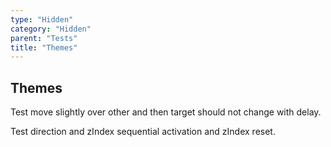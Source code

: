 ```yaml
---
type: "Hidden"
category: "Hidden"
parent: "Tests"
title: "Themes"
---
```


## Themes

Test move slightly over other and then target should not change with delay.

Test direction and zIndex sequential activation and zIndex reset.

<demo>
  <div class="gatsby_demo_item xt-toggle" data-iframe="demos/themes/navigation/menu-navigation-v1">
  </div>
</demo>

<demo>
  <div class="gatsby_demo_item xt-toggle" data-iframe="demos/themes/hero/slider-hero-v2">
  </div>
  <div class="gatsby_demo_item xt-toggle" data-iframe="demos/themes/listing/products-listing-v1">
  </div>
</demo>
